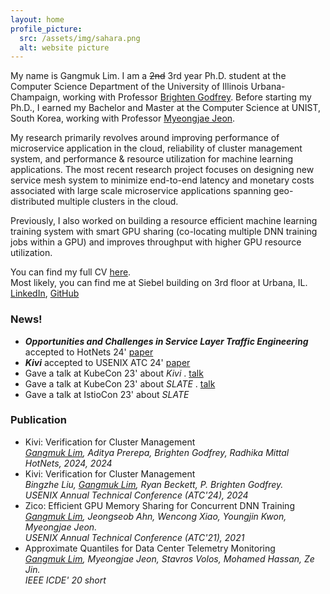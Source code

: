 ```yaml
---
layout: home
profile_picture:
  src: /assets/img/sahara.png
  alt: website picture
---
```


<p>
 My name is Gangmuk Lim. I am a <s>2nd</s> 3rd year Ph.D. student at the Computer Science Department of the University of Illinois Urbana-Champaign, working with Professor <a href="https://pbg.cs.illinois.edu">Brighten Godfrey</a>. Before starting my Ph.D., I earned my Bachelor and Master at the Computer Science at UNIST, South Korea, working with Professor <a href="https://sites.google.com/site/myeongjae/">Myeongjae Jeon</a>.
</p>

<p>
My research primarily revolves around improving performance of microservice application in the cloud, reliability of cluster management system, and performance & resource utilization for machine learning applications. 
The most recent research project focuses on designing new service mesh system to minimize end-to-end latency and monetary costs associated with large scale microservice applications spanning geo-distributed multiple clusters in the cloud.
<!-- I am actively on the lookout to work on new projects around distributed systems for machine learning. If you are interested in working with me, please don't hesitate to reach out at gangmuk2 at illinois dot edu. -->
</p>

<p>
Previously, I also worked on building a resource efficient machine learning training system with smart GPU sharing (co-locating multiple DNN training jobs within a GPU) and improves throughput with higher GPU resource utilization.
</p>

<p>
 You can find my full CV
 <a href="http://gangmuk.github.io/cv.pdf">here</a>.<br>
<!-- </p>
<p> -->
  Most likely, you can find me at Siebel building on 3rd floor at Urbana, IL.<br>
<!-- </p>
<p> -->
 <a href="http://linkedin.com/in/gangmuk">LinkedIn</a>, <a href="http://github.com/gangmuk">GitHub</a>
</p>


### News!
<!-- You can add news items here -->

<ul>
  <li><em><b>Opportunities and Challenges in Service Layer Traffic Engineering</b></em> accepted to HotNets 24' <a href="https://conferences.sigcomm.org/hotnets/2024/accepted.html">paper</a></li>
  <li><em><b>Kivi</b></em> accepted to USENIX ATC 24' <a href="https://www.usenix.org/conference/atc24/presentation/liu-bingzhe">paper</a></li>
  <li>Gave a talk at KubeCon 23' about <em>Kivi</em> . <a href="https://www.youtube.com/watch?v=EEj8ptQmZmY&t=1s">talk</a></li>
  <li>Gave a talk at KubeCon 23' about <em>SLATE</em> . <a href="https://youtu.be/iBQaaGBQVMA?si=8dB91JyVAFoTUVUj">talk</a></li>
  <li>Gave a talk at IstioCon 23' about <em>SLATE</em> </li>
</ul>

### Publication
<!-- You can add news items here -->
<style>
  li br {
    margin-bottom: 0px; /* Reduces space below the break */
    line-height: 1; /* Adjusts the line height for tighter spacing */
  }
</style>

<ul>
  <li>Kivi: Verification for Cluster Management<br>
      <i><ins>Gangmuk Lim</ins>, Aditya Prerepa, Brighten Godfrey, Radhika Mittal</i><br>
      <i>HotNets, 2024, 2024</i></li>
  <li>Kivi: Verification for Cluster Management<br>
      <i>Bingzhe Liu, <ins>Gangmuk Lim</ins>, Ryan Beckett, P. Brighten Godfrey.</i><br>
      <i>USENIX Annual Technical Conference (ATC'24), 2024</i></li>
  <li>Zico: Efficient GPU Memory Sharing for Concurrent DNN Training<br>
      <i><ins>Gangmuk Lim</ins>, Jeongseob Ahn, Wencong Xiao, Youngjin Kwon, Myeongjae Jeon.</i><br>
      <i>USENIX Annual Technical Conference (ATC'21), 2021</i></li>
  <li>Approximate Quantiles for Data Center Telemetry Monitoring<br>
      <i><ins>Gangmuk Lim</ins>, Myeongjae Jeon, Stavros Volos, Mohamed Hassan, Ze Jin.</i><br>
      <i>IEEE ICDE' 20 short</i></li>
</ul>